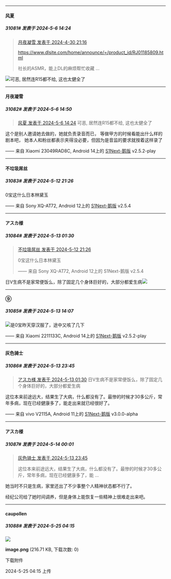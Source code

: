 ﻿*****

####  风夏  
##### 31081#       发表于 2024-5-6 14:24

<blockquote><a href="httphttps://bbs.saraba1st.com/2b/forum.php?mod=redirect&amp;goto=findpost&amp;pid=64776155&amp;ptid=1966145" target="_blank">月夜凝雪 发表于 2024-4-30 21:16</a>

https://www.dlsite.com/home/announce/=/product_id/RJ01185809.html

社长的ASMR，能上DL的麻烦帮忙收藏 ...</blockquote>
<img src="https://static.saraba1st.com/image/smiley/face2017/067.png" referrerpolicy="no-referrer">可恶, 居然连R15都不给, 这也太健全了

*****

####  月夜凝雪  
##### 31082#       发表于 2024-5-6 14:50

<blockquote><a href="httphttps://bbs.saraba1st.com/2b/forum.php?mod=redirect&amp;goto=findpost&amp;pid=64827048&amp;ptid=1966145" target="_blank">风夏 发表于 2024-5-6 14:24</a>
可恶, 居然连R15都不给, 这也太健全了</blockquote>
这个是别人邀请她去做的，她就负责录音而已，
等做甲方的时候看能出什么样的剧本吧，
她本人和粉丝都表示夹得没必要，但因为是音监的要求就按着这样录了

—— 来自 Xiaomi 23049RAD8C, Android 14上的 [S1Next-鹅版](https://github.com/ykrank/S1-Next/releases) v2.5.2-play

*****

####  不垃圾屌丝  
##### 31083#       发表于 2024-5-12 21:26

0宝这什么日本林黛玉

—— 来自 Sony XQ-AT72, Android 12上的 [S1Next-鹅版](https://github.com/ykrank/S1-Next/releases) v2.5.4

*****

####  アスカ様  
##### 31084#       发表于 2024-5-13 01:30

<blockquote><a href="httphttps://bbs.saraba1st.com/2b/forum.php?mod=redirect&amp;goto=findpost&amp;pid=64898573&amp;ptid=1966145" target="_blank">不垃圾屌丝 发表于 2024-5-12 21:26</a>

0宝这什么日本林黛玉

—— 来自 Sony XQ-AT72, Android 12上的 S1Next-鹅版 v2.5.4</blockquote>
日V生病不是家常便饭么，除了固定几个身体巨好的，大部分都爱生病<img src="https://static.saraba1st.com/image/smiley/face2017/090.png" referrerpolicy="no-referrer">

*****

####  ⑨  
##### 31085#       发表于 2024-5-13 14:07

<img src="https://static.saraba1st.com/image/smiley/face2017/074.png" referrerpolicy="no-referrer">是0宝昨天穿汉服了，途中又咳了几下

—— 来自 Xiaomi 2211133C, Android 14上的 [S1Next-鹅版](https://github.com/ykrank/S1-Next/releases) v2.5.2-play

*****

####  灰色骑士  
##### 31086#       发表于 2024-5-13 23:45

<blockquote><a href="httphttps://bbs.saraba1st.com/2b/forum.php?mod=redirect&amp;goto=findpost&amp;pid=64900713&amp;ptid=1966145" target="_blank">アスカ様 发表于 2024-5-13 01:30</a>
日V生病不是家常便饭么，除了固定几个身体巨好的，大部分都爱生病</blockquote>
这位本来前途远大，结果生了大病，什么都没有了。最惨的时候才30多公斤，常年多病，现在已经健康多了，能走出来就已经很好了。

—— 来自 vivo V2115A, Android 11上的 [S1Next-鹅版](https://github.com/ykrank/S1-Next/releases) v3.0.0-alpha

*****

####  アスカ様  
##### 31087#       发表于 2024-5-14 00:01

<blockquote><a href="httphttps://bbs.saraba1st.com/2b/forum.php?mod=redirect&amp;goto=findpost&amp;pid=64910737&amp;ptid=1966145" target="_blank">灰色骑士 发表于 2024-5-13 23:45</a>

这位本来前途远大，结果生了大病，什么都没有了。最惨的时候才30多公斤，常年多病，现在已经健康多了，能 ...</blockquote>
她当时不只是生病，家里还出了不少事整个人精神状态都不行了。

经纪公司给了她时间调养，但是身体上能恢复一些精神上很难走出来吧。

*****

####  caupollen  
##### 31088#       发表于 2024-5-25 04:15

<img src="https://img.saraba1st.com/forum/202405/25/041520ttdzc2neh7khk4as.png" referrerpolicy="no-referrer">

<strong>image.png</strong> (216.71 KB, 下载次数: 0)

下载附件

2024-5-25 04:15 上传

